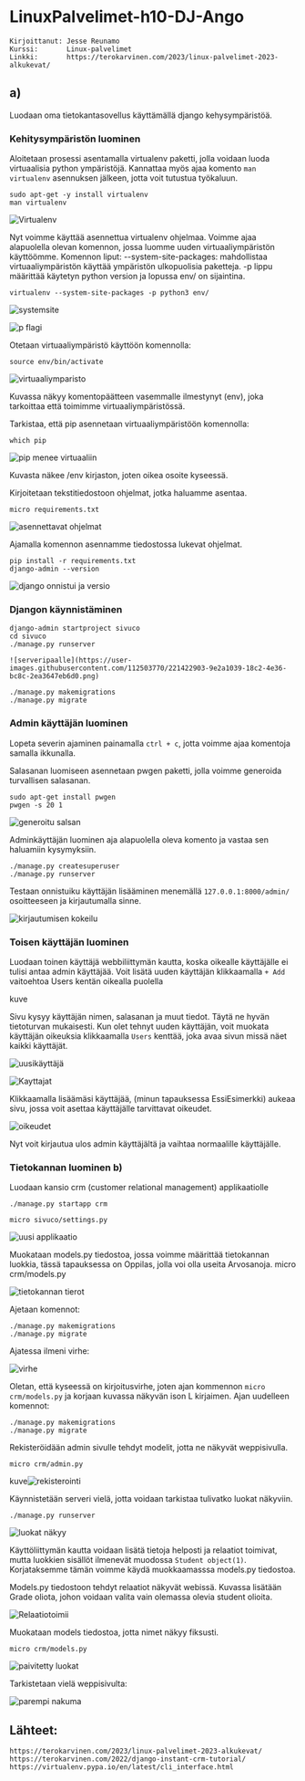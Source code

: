 # LinuxPalvelimet-h10-DJ-Ango
    Kirjoittanut: Jesse Reunamo
    Kurssi:       Linux-palvelimet
    Linkki:       https://terokarvinen.com/2023/linux-palvelimet-2023-alkukevat/

## a)
Luodaan oma tietokantasovellus käyttämällä django kehysympäristöä.

### Kehitysympäristön luominen
Aloitetaan prosessi asentamalla virtualenv paketti, jolla voidaan luoda virtuaalisia python ympäristöjä. Kannattaa myös ajaa komento `man virtualenv` asennuksen jälkeen, jotta voit tutustua työkaluun.

    sudo apt-get -y install virtualenv
    man virtualenv

![Virtualenv](https://user-images.githubusercontent.com/112503770/221422648-8e97f427-cdea-4dc9-9b06-95afeb6e3957.png)


Nyt voimme käyttää asennettua virtualenv ohjelmaa. Voimme ajaa alapuolella olevan komennon, jossa luomme uuden virtuaaliympäristön käyttöömme. Komennon liput: --system-site-packages: mahdollistaa virtuaaliympäristön käyttää ympäristön ulkopuolisia paketteja.  -p lippu määrittää käytetyn python version ja lopussa env/ on sijaintina. 

    virtualenv --system-site-packages -p python3 env/
    
![systemsite](https://user-images.githubusercontent.com/112503770/221422633-8c312bcf-d9ae-4ef9-b81b-b7694496dfee.png)

![p flagi](https://user-images.githubusercontent.com/112503770/221422636-d83a8019-f674-45dd-9afe-7260fa6459a4.png)


Otetaan virtuaaliympäristö käyttöön komennolla:

    source env/bin/activate
    
![virtuaaliymparisto](https://user-images.githubusercontent.com/112503770/221422684-b5a978b6-ded8-4411-9d0e-6e048a9b3fb4.png)

Kuvassa näkyy komentopäätteen vasemmalle ilmestynyt (env), joka tarkoittaa että toimimme virtuaaliympäristössä.

Tarkistaa, että pip asennetaan virtuaaliympäristöön komennolla:

    which pip
    
![pip menee virtuaaliin](https://user-images.githubusercontent.com/112503770/221422736-f58d1401-bd3e-42b6-a0cc-2398e4782412.png)

Kuvasta näkee /env kirjaston, joten oikea osoite kyseessä.

Kirjoitetaan tekstitiedostoon ohjelmat, jotka haluamme asentaa.

    micro requirements.txt
    
![asennettavat ohjelmat](https://user-images.githubusercontent.com/112503770/221422797-edf291f6-4050-4c3a-a137-543a3730884a.png)
   
Ajamalla komennon asennamme tiedostossa lukevat ohjelmat.

    pip install -r requirements.txt
    django-admin --version
    
![django onnistui ja versio](https://user-images.githubusercontent.com/112503770/221422767-619086f1-5dd1-4afe-b964-26e6df8a8cc8.png)

    
### Djangon käynnistäminen  

    django-admin startproject sivuco
    cd sivuco
    ./manage.py runserver
    
    ![serveripaalle](https://user-images.githubusercontent.com/112503770/221422903-9e2a1039-18c2-4e36-bc8c-2ea3647eb6d0.png)

    ./manage.py makemigrations
    ./manage.py migrate
    
 ### Admin käyttäjän luominen 
Lopeta severin ajaminen painamalla `ctrl + c`, jotta voimme ajaa komentoja samalla ikkunalla.

Salasanan luomiseen asennetaan pwgen paketti, jolla voimme generoida turvallisen salasanan.

    sudo apt-get install pwgen
    pwgen -s 20 1
    
![generoitu salsan](https://user-images.githubusercontent.com/112503770/221422923-6a572ac7-f708-4181-be1e-5a67ae299b32.png)

    
Adminkäyttäjän luominen aja alapuolella oleva komento ja vastaa sen haluamiin kysymyksiin.

    ./manage.py createsuperuser
    ./manage.py runserver
    
Testaan onnistuiku käyttäjän lisääminen menemällä `127.0.0.1:8000/admin/` osoitteeseen ja kirjautumalla sinne.

![kirjautumisen kokeilu](https://user-images.githubusercontent.com/112503770/221422990-ad539c87-7636-40f2-8f8e-ea5a32d9480d.png)

### Toisen käyttäjän luominen

Luodaan toinen käyttäjä webbiliittymän kautta, koska oikealle käyttäjälle ei tulisi antaa admin käyttäjää. Voit lisätä uuden käyttäjän klikkaamalla `+ Add` vaitoehtoa Users kentän oikealla puolella

kuve

Sivu kysyy käyttäjän nimen, salasanan ja muut tiedot. Täytä ne hyvän tietoturvan mukaisesti. Kun olet tehnyt uuden käyttäjän, voit muokata käyttäjän oikeuksia klikkaamalla `Users` kenttää, joka avaa sivun missä näet kaikki käyttäjät.

![uusikäyttäjä](https://user-images.githubusercontent.com/112503770/221423014-daacf4f6-c73f-4a4c-9c63-20bc8d65dfe8.png)

![Kayttajat](https://user-images.githubusercontent.com/112503770/221423045-ceff6bdf-d15b-4c75-bdeb-49e1965f6773.png)

Klikkaamalla lisäämäsi käyttäjää, (minun tapauksessa EssiEsimerkki) aukeaa sivu, jossa voit asettaa käyttäjälle tarvittavat oikeudet. 

![oikeudet](https://user-images.githubusercontent.com/112503770/221423022-8e106238-9a92-44d8-bec8-6f16e11e3170.png)

Nyt voit kirjautua ulos admin käyttäjältä ja vaihtaa normaalille käyttäjälle.

### Tietokannan luominen b)
Luodaan kansio crm (customer relational management) applikaatiolle

    ./manage.py startapp crm
    
    micro sivuco/settings.py
    
![uusi applikaatio](https://user-images.githubusercontent.com/112503770/221423064-3e4c8768-4214-4fa3-ada6-e5e2e2f6772f.png)

Muokataan models.py tiedostoa, jossa voimme määrittää tietokannan luokkia, tässä tapauksessa on Oppilas, jolla voi olla useita Arvosanoja.
    micro crm/models.py

![tietokannan tierot](https://user-images.githubusercontent.com/112503770/221423158-6f8f3005-c2d2-4ce0-8050-97cfd2771d01.png)

Ajetaan komennot:

    ./manage.py makemigrations
    ./manage.py migrate
    
Ajatessa ilmeni virhe:

![virhe](https://user-images.githubusercontent.com/112503770/221423076-841735c5-9c78-4004-8a29-971a2e16728c.png)

Oletan, että kyseessä on kirjoitusvirhe, joten ajan kommennon `micro crm/models.py` ja korjaan kuvassa näkyvän ison L kirjaimen. Ajan uudelleen komennot:
    
    ./manage.py makemigrations
    ./manage.py migrate

Rekisteröidään admin sivulle tehdyt modelit, jotta ne näkyvät weppisivulla.

    micro crm/admin.py
    
kuve![rekisterointi](https://user-images.githubusercontent.com/112503770/221423122-a12035dd-36c5-4cf6-9493-c8aa3ec9c99b.png)


Käynnistetään serveri vielä, jotta voidaan tarkistaa tulivatko luokat näkyviin.
    
    ./manage.py runserver
    
![luokat näkyy](https://user-images.githubusercontent.com/112503770/221423244-90d1e98b-a4c6-46bf-ad70-540dca22c25d.png)

Käyttöliittymän kautta voidaan lisätä tietoja helposti ja relaatiot toimivat, mutta luokkien sisällöt ilmenevät muodossa `Student object(1)`. Korjataksemme tämän voimme käydä muokkaamasssa models.py tiedostoa.

Models.py tiedostoon tehdyt relaatiot näkyvät webissä. Kuvassa lisätään Grade oliota, johon voidaan valita vain olemassa olevia student olioita.

![Relaatiotoimii](https://user-images.githubusercontent.com/112503770/221423253-8edf7c61-4193-4b23-8e60-d686607679b7.png)

Muokataan models tiedostoa, jotta nimet näkyy fiksusti.

    micro crm/models.py
    
![paivitetty luokat](https://user-images.githubusercontent.com/112503770/221423288-5f756c98-4936-4ecc-a594-32c4fd360f6f.png)

Tarkistetaan vielä weppisivulta:

![parempi nakuma](https://user-images.githubusercontent.com/112503770/221423302-98437166-17bc-498f-9269-c61c5512ebb7.png)

## Lähteet:

    https://terokarvinen.com/2023/linux-palvelimet-2023-alkukevat/
    https://terokarvinen.com/2022/django-instant-crm-tutorial/
    https://virtualenv.pypa.io/en/latest/cli_interface.html
